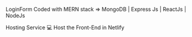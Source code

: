 
LoginForm Coded with MERN stack => MongoDB | Express Js | ReactJs | NodeJs

Hosting Service 💻
    Host the Front-End in Netlify